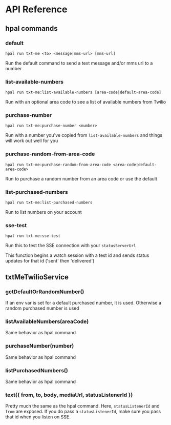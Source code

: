 # API Reference

## hpal commands

### default
`hpal run txt-me <to> <message|mms-url> [mms-url]`

Run the default command to send a text message and/or mms url to a number 

### list-available-numbers
`hpal run txt-me:list-available-numbers [area-code|default-area-code]`

Run with an optional area code to see a list of available numbers from Twilio

### purchase-number
`hpal run txt-me:purchase-number <number>`

Run with a number you've copied from `list-available-numbers` and things will work out well for you

### purchase-random-from-area-code
`hpal run txt-me:purchase-random-from-area-code <area-code|default-area-code>`

Run to purchase a random number from an area code or use the default

### list-purchased-numbers
`hpal run txt-me:list-purchased-numbers`

Run to list numbers on your account

### sse-test
`hpal run txt-me:sse-test`

Run this to test the SSE connection with your `statusServerUrl`

This function begins a watch session with a test id and sends status updates for that id ('sent' then 'delivered')

## txtMeTwilioService

### getDefaultOrRandomNumber()

If an env var is set for a default purchased number, it is used. Otherwise a random purchased number is used

### listAvailableNumbers(areaCode)

Same behavior as hpal command

### purchaseNumber(number)

Same behavior as hpal command

### listPurchasedNumbers()

Same behavior as hpal command

### text({ from, to, body, mediaUrl, statusListenerId })

Pretty much the same as the hpal command.
Here, `statusListenerId` and `from` are exposed.
If you do pass a `statusListenerId`, make sure you pass that id when you listen on SSE.
